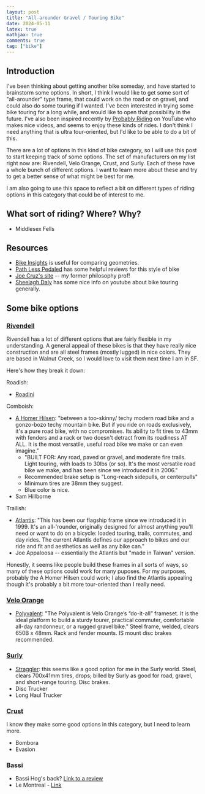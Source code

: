 ```yaml
---
layout: post
title: "All-arounder Gravel / Touring Bike"
date: 2024-05-11
latex: true
mathjax: true
comments: true
tag: ["bike"]
---
```


## Introduction

I've been thinking about getting another bike someday, and have started to brainstorm some options. In short, I think I would like to get some sort of "all-arounder" type frame, that could work on the road or on gravel, and could also do some touring if I wanted. I've been interested in trying some bike touring for a long while, and would like to open that possibility in the future. I've also been inspired recently by [Probably Riding](https://www.youtube.com/@probablyriding) on YouTube who makes nice videos, and seems to enjoy these kinds of rides. I don't think I need anything that is ultra tour-oriented, but I'd like to be able to do a bit of this. 

There are a lot of options in this kind of bike category, so I will use this post to start keeping track of some options. The set of manufacturers on my list right now are: Rivendell, Velo Orange, Crust, and Surly. Each of these have a whole bunch of different options. I want to learn more about these and try to get a better sense of what might be best for me. 

I am also going to use this space to reflect a bit on different types of riding options in this category that could be of interest to me. 

## What sort of riding? Where? Why? 

* Middlesex Fells

## Resources 

* [Bike Insights](https://bikeinsights.com/) is useful for comparing geometries. 
* [Path Less Pedaled](https://www.youtube.com/@PathLessPedaledTV) has some helpful reviews for this style of bike
* [Joe Cruz's site](https://joecruz.wordpress.com/) -- my former philosophy prof! 
* [Sheelagh Daly](https://www.youtube.com/@SheelaghDaly) has some nice info on youtube about bike touring generally. 

## Some bike options 

### [Rivendell](https://www.rivbike.com/)

Rivendell has a lot of different options that are fairly flexible in my understanding. A general appeal of these bikes is that they have really nice construction and are all steel frames (mostly lugged) in nice colors. They are based in Walnut Creek, so I would love to visit them next time I am in SF. 

Here's how they break it down: 

Roadish: 
* [Roadini](https://www.rivbike.com/products/frame-roadini-july-2023)

Comboish: 
* [A Homer Hilsen](https://www.rivbike.com/products/homer): "between a too-skinny/ techy modern road bike and a gonzo-bozo techy mountain bike. But if you ride on roads exclusively, it's a pure road bike, with no compromises. Its ability to fit tires to 43mm with fenders and a rack or two doesn't detract from its roadiness AT ALL. It is the most versatile, useful road bike we make or can even imagine." 
    * "BUILT FOR: Any road, paved or gravel, and moderate fire trails. Light touring, with loads to 30lbs (or so). It's the most versatile road bike we make, and has been since we introduced it in 2006."
    * Recommended brake setup is "Long-reach sidepulls, or centerpulls"
    * Minimum tires are 38mm they suggest. 
    * Blue color is nice. 
* Sam Hillborne 

Trailish: 
* [Atlantis](https://www.rivbike.com/products/frame-new-atlantis): "This has been our flagship frame since we introduced it in 1999. It's an all-'rounder, originally designed for almost anything you'll need or want to do on a bicycle: loaded touring, trails, commutes, and day rides. The current Atlantis defines our approach to bikes and our ride and fit and aesthetics as well as any bike can."
* Joe Appaloosa -- essentially the Atlantis but "made in Taiwan" version. 

Honestly, it seems like people build these frames in all sorts of ways, so many of these options could work for many puposes. For my purposes, probably the A Homer Hilsen could work; I also find the Atlantis appealing though it's probably a bit more tour-oriented than I really need. 

### [Velo Orange](https://velo-orange.com/)

* [Polyvalent](https://velo-orange.com/collections/polyvalent): "The Polyvalent is Velo Orange’s “do-it-all” frameset. It is the ideal platform to build a sturdy tourer, practical commuter, comfortable all-day randonneur, or a rugged gravel bike." Steel frame, welded, clears 650B x 48mm. Rack and fender mounts. IS mount disc brakes recommended. 

### [Surly](https://surlybikes.com/)

* [Straggler](https://surlybikes.com/bikes/straggler): this seems like a good option for me in the Surly world. Steel, clears 700x41mm tires, drops; billed by Surly as good for road, gravel, and short-range touring. Disc brakes.
* Disc Trucker
* Long Haul Trucker

### [Crust](https://crustbikes.com/)

I know they make some good options in this category, but I need to learn more. 

* Bombora
* Evasion

### Bassi 

* Bassi Hog's back? [Link to a review](https://bikepacking.com/bikes/bassi-hogs-back-review/)
* Le Montreal - [Link](https://www.clcycle.ca/en/tags/montreal/)
